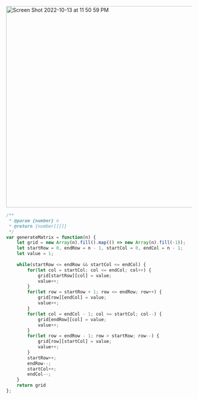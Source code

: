 <img width="546" alt="Screen Shot 2022-10-13 at 11 50 59 PM" src="https://user-images.githubusercontent.com/37787994/195764982-c2c237f0-34fa-447d-a3f9-34dcdf811495.png">


```js
/**
 * @param {number} n
 * @return {number[][]}
 */
var generateMatrix = function(n) {
    let grid = new Array(n).fill().map(() => new Array(n).fill(-1));
    let startRow = 0, endRow = n - 1, startCol = 0, endCol = n - 1;
    let value = 1;
    
    while(startRow <= endRow && startCol <= endCol) {
        for(let col = startCol; col <= endCol; col++) {
            grid[startRow][col] = value;
            value++;
        }
        for(let row = startRow + 1; row <= endRow; row++) {
            grid[row][endCol] = value;
            value++;
        }
        for(let col = endCol - 1; col >= startCol; col--) {
            grid[endRow][col] = value;
            value++;
        }
        for(let row = endRow - 1; row > startRow; row--) {
            grid[row][startCol] = value;
            value++;
        }
        startRow++;
        endRow--;
        startCol++;
        endCol--;
    }
    return grid
};
```
